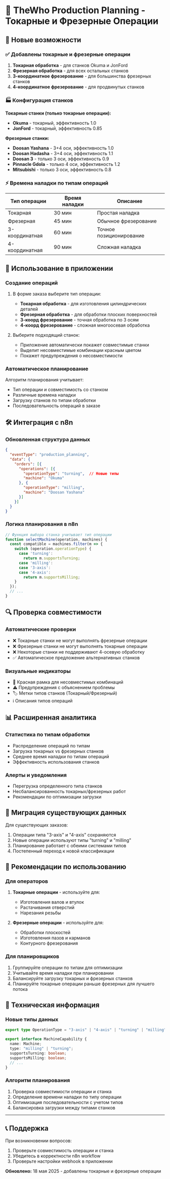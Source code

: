 # 🔧 TheWho Production Planning - Токарные и Фрезерные Операции

## 🚀 Новые возможности

### ✅ Добавлены токарные и фрезерные операции
1. **Токарная обработка** - для станков Okuma и JonFord
2. **Фрезерная обработка** - для всех остальных станков
3. **3-координатное фрезерование** - для большинства фрезерных станков
4. **4-координатное фрезерование** - для продвинутых станков

### 🏭 Конфигурация станков

**Токарные станки (только токарные операции):**
- **Okuma** - токарный, эффективность 1.0
- **JonFord** - токарный, эффективность 0.85

**Фрезерные станки:**
- **Doosan Yashana** - 3+4 оси, эффективность 1.0
- **Doosan Hadasha** - 3+4 оси, эффективность 1.1
- **Doosan 3** - только 3 оси, эффективность 0.9
- **Pinnacle Gdola** - только 4 оси, эффективность 1.2
- **Mitsubishi** - только 3 оси, эффективность 0.8

### ⚡ Времена наладки по типам операций

| Тип операции | Время наладки | Описание |
|--------------|---------------|----------|
| Токарная | 30 мин | Простая наладка |
| Фрезерная | 45 мин | Обычное фрезерование |
| 3-координатная | 60 мин | Точное позиционирование |
| 4-координатная | 90 мин | Сложная наладка |

## 🎯 Использование в приложении

### Создание операций
1. В форме заказа выберите тип операции:
   - **Токарная обработка** - для изготовления цилиндрических деталей
   - **Фрезерная обработка** - для обработки плоских поверхностей
   - **3-коорд фрезерование** - точная обработка по 3 осям
   - **4-коорд фрезерование** - сложная многоосевая обработка

2. Выберите подходящий станок:
   - Приложение автоматически покажет совместимые станки
   - Выделит несовместимые комбинации красным цветом
   - Покажет предупреждения о несовместимости

### Автоматическое планирование
Алгоритм планирования учитывает:
- Тип операции и совместимость со станком
- Различные времена наладки
- Загрузку станков по типам обработки
- Последовательность операций в заказе

## 🛠️ Интеграция с n8n

### Обновленная структура данных
```json
{
  "eventType": "production_planning",
  "data": {
    "orders": [{
      "operations": [{
        "operationType": "turning",  // Новые типы
        "machine": "Okuma"
      }, {
        "operationType": "milling", 
        "machine": "Doosan Yashana"
      }]
    }]
  }
}
```

### Логика планирования в n8n
```javascript
// Функция выбора станка учитывает тип операции
function selectMachine(operation, machines) {
  const compatible = machines.filter(m => {
    switch (operation.operationType) {
      case 'turning':
        return m.supportsTurning;
      case 'milling':
      case '3-axis':
      case '4-axis':
        return m.supportsMilling;
    }
  });
  // ...
}
```

## 🔍 Проверка совместимости

### Автоматические проверки
- ❌ Токарные станки не могут выполнять фрезерные операции
- ❌ Фрезерные станки не могут выполнять токарные операции
- ❌ Некоторые станки не поддерживают 4-осевую обработку
- ✅ Автоматическое предложение альтернативных станков

### Визуальные индикаторы
- 🔴 Красная рамка для несовместимых комбинаций
- ⚠️ Предупреждения с объяснением проблемы
- 🏷️ Метки типов станков (Токарный/Фрезерный)
- ℹ️ Описания типов операций

## 📊 Расширенная аналитика

### Статистика по типам обработки
- Распределение операций по типам
- Загрузка токарных vs фрезерных станков
- Среднее время наладки по типам операций
- Эффективность использования станков

### Алерты и уведомления
- Перегрузка определенного типа станков
- Несбалансированность токарных/фрезерных работ
- Рекомендации по оптимизации загрузки

## 🚀 Миграция существующих данных

Для существующих заказов:
1. Операции типа "3-axis" и "4-axis" сохраняются
2. Новые операции используют типы "turning" и "milling"
3. Планирование работает с обеими системами типов
4. Постепенный переход к новой классификации

## 📝 Рекомендации по использованию

### Для операторов
1. **Токарные операции** - используйте для:
   - Изготовления валов и втулок
   - Растачивания отверстий
   - Нарезания резьбы

2. **Фрезерные операции** - используйте для:
   - Обработки плоскостей
   - Изготовления пазов и карманов
   - Контурного фрезерования

### Для планировщиков
1. Группируйте операции по типам для оптимизации
2. Учитывайте время наладки при планировании
3. Балансируйте загрузку токарных и фрезерных станков
4. Планируйте токарные операции раньше фрезерных для лучшего потока

## 🔧 Техническая информация

### Новые типы данных
```typescript
export type OperationType = "3-axis" | "4-axis" | "turning" | "milling";

export interface MachineCapability {
  name: Machine;
  type: "milling" | "turning";
  supportsTurning: boolean;
  supportsMilling: boolean;
  // ...
}
```

### Алгоритм планирования
1. Проверка совместимости операции и станка
2. Определение времени наладки по типу операции
3. Оптимизация последовательности с учетом типов
4. Балансировка загрузки между типами станков

---

## 📞 Поддержка

При возникновении вопросов:
1. Проверьте совместимость операции и станка
2. Убедитесь в корректности n8n workflow
3. Проверьте настройки webhook в приложении

**Обновлено:** 18 мая 2025 - добавлены токарные и фрезерные операции